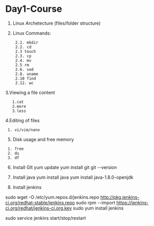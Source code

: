 # Day1-Course

  1. Linux Archetecture (files/folder structure)
  
  2. Linux Commands:
  
    
          2.1. mkdir
          2.2. cd
          2.3 touch
          2.3. cp
          2.4. mv
          2.5 rm
          2.6. sed
          2.8. uname
          2.10 find
          2.12. wc
   3.Viewing a file content
    
       1.cat
       2.more
       3.less
       
       
   4.Editing of files
   
     1. vi/vim/nano
     
     
   5. Disk usage and free memory
   
     1. free
     2. du
     3. df
     
   6. Install GIt
       yum update
       yum install git
       git --version 
   7. Install java
    yum install java
    yum install java-1.8.0-openjdk
    
   8. Install jenkins
   
   sudo wget -O /etc/yum.repos.d/jenkins.repo http://pkg.jenkins-ci.org/redhat-stable/jenkins.repo
   sudo rpm --import https://jenkins-ci.org/redhat/jenkins-ci.org.key
   sudo yum install jenkins
   
   sudo service jenkins start/stop/restart
     
       
     
     
        

 
     
